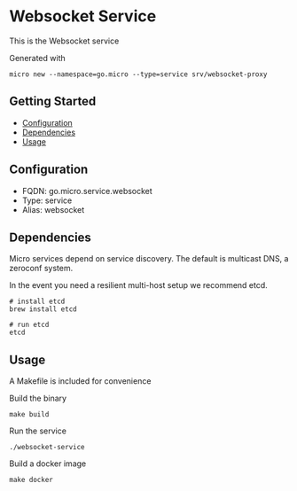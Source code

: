 # Websocket Service

This is the Websocket service

Generated with

```
micro new --namespace=go.micro --type=service srv/websocket-proxy
```

## Getting Started

- [Configuration](#configuration)
- [Dependencies](#dependencies)
- [Usage](#usage)

## Configuration

- FQDN: go.micro.service.websocket
- Type: service
- Alias: websocket

## Dependencies

Micro services depend on service discovery. The default is multicast DNS, a zeroconf system.

In the event you need a resilient multi-host setup we recommend etcd.

```
# install etcd
brew install etcd

# run etcd
etcd
```

## Usage

A Makefile is included for convenience

Build the binary

```
make build
```

Run the service
```
./websocket-service
```

Build a docker image
```
make docker
```